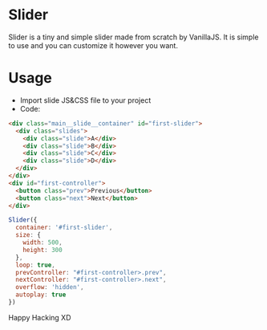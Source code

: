 # Slider
Slider is a tiny and simple slider made from scratch by VanillaJS. It is simple to use and you can customize it however you want.

# Usage
- Import slide JS&CSS file to your project
- Code:
```html
<div class="main__slide__container" id="first-slider">
  <div class="slides">
    <div class="slide">A</div>
    <div class="slide">B</div>
    <div class="slide">C</div>
    <div class="slide">D</div>
  </div>
</div>
<div id="first-controller">
  <button class="prev">Previous</button>
  <button class="next">Next</button>
</div>
```
```js
Slider({
  container: '#first-slider',
  size: {
    width: 500,
    height: 300
  },
  loop: true,
  prevController: "#first-controller>.prev",
  nextController: "#first-controller>.next",
  overflow: 'hidden',
  autoplay: true
})
```

Happy Hacking XD